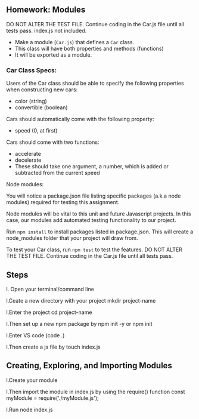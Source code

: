 ## Homework: Modules

DO NOT ALTER THE TEST FILE. Continue coding in the Car.js file until all tests pass. index.js not included. 


- Make a module (`Car.js`) that defines a `Car` class.
- This class will have both properties and methods (functions)
- It will be exported as a module.

### Car Class Specs:

Users of the Car class should be able to specify the following properties when constructing new cars:
- color (string)
- convertible (boolean)

Cars should automatically come with the following property:
- speed (0, at first)

Cars should come with two functions:
- accelerate
- decelerate
- These should take one argument, a number, which is added or subtracted from the current speed

Node modules:

You will notice a package.json file listing specific packages (a.k.a node modules) required for testing this assignment. 

Node modules will be vital to this unit and future Javascript projects. In this case, our modules add automated testing functionality to our project.

Run <code>npm install</code> to install packages listed in package.json. This will create a node_modules folder that your project will draw from.

To test your Car class, run <code>npm test</code> to test the features. DO NOT ALTER THE TEST FILE. Continue coding in the Car.js file until all tests pass.


## Steps 
l. Open your terminal/command line 

l.Ceate a new directory with your project 
        mkdir project-name 

l.Enter the project 
        cd project-name

l.Then set up a new npm package by 
        npm init -y or npm init

l.Enter VS code (code .) 

l.Then create a js file by
        touch index.js

## Creating, Exploring, and Importing Modules
l.Create your module

l.Then import the module in index.js by using the require() function
        const myModule = require('./myModule.js');

l.Run node index.js


